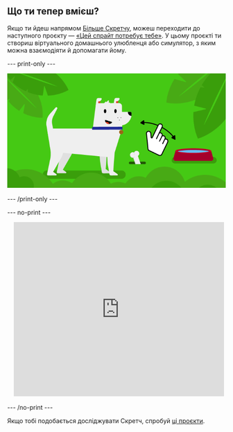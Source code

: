 ## Що ти тепер вмієш?

Якщо ти йдеш напрямом [Більше Скретчу](https://projects.raspberrypi.org/uk-UA/raspberrypi/more-scratch), можеш переходити до наступного проєкту — [«Цей спрайт потребує тебе»](https://projects.raspberrypi.org/uk-UA/projects/this-sprite-needs-you). У цьому проєкті ти створиш віртуального домашнього улюбленця або симулятор, з яким можна взаємодіяти й допомагати йому.

--- print-only ---

![Цей спрайт потребує тебе](images/this-sprite-needs-you-project.png)

--- /print-only ---

--- no-print ---

<div class="scratch-preview" style="margin-left: 15px;">
  <iframe allowtransparency="true" width="485" height="402" src="https://scratch.mit.edu/projects/embed/530008968/?autostart=false" frameborder="0"></iframe>
</div>

--- /no-print ---

Якщо тобі подобається досліджувати Скретч, спробуй [ці проєкти](https://projects.raspberrypi.org/uk-UA/projects?software%5B%5D=scratch&curriculum%5B%5D=%201).
